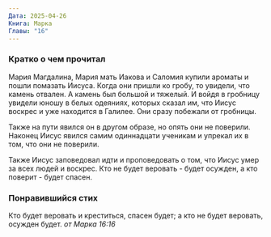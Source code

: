 ```yaml
---
Дата: 2025-04-26
Книга: Марка
Главы: "16"
---
```

### Кратко о чем прочитал
Мария Магдалина, Мария мать Иакова и Саломия купили ароматы и пошли помазать Иисуса. Когда они пришли ко гробу, то увидели, что камень отвален. А камень был большой и тяжелый. И войдя в гробницу увидели юношу в белых одеяниях, которых сказал им, что Иисус воскрес и уже находится в Галилее. Они сразу побежали от гробницы.

Также на пути явился он в другом образе, но опять они не поверили. Наконец Иисус явился самим одиннадцати ученикам и упрекал их в том, что они не поверили.

Также Иисус заповедовал идти и проповедовать о том, что Иисус умер за всех людей и воскрес. Кто не будет веровать - будет осужден, а кто поверит - будет спасен.
### Понравившийся стих
Кто будет веровать и креститься, спасен будет; а кто не будет веровать, осужден будет.
*от Марка 16:16*

